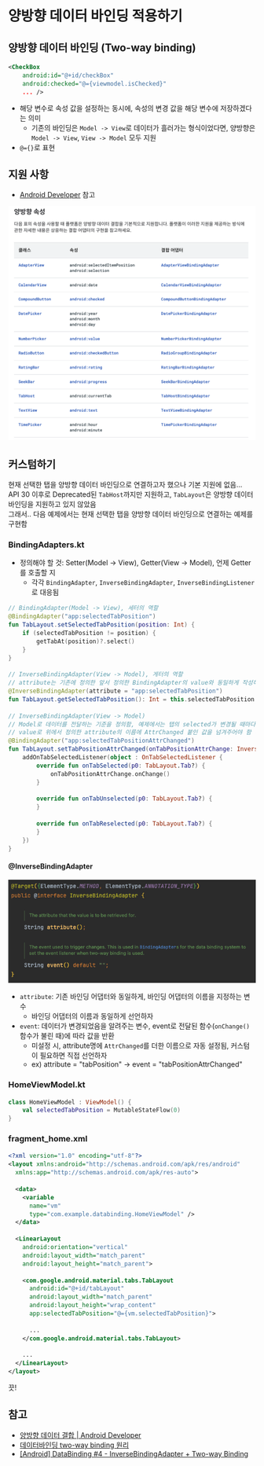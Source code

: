 # 양방향 데이터 바인딩 적용하기
## 양방향 데이터 바인딩 (Two-way binding)
```xml
<CheckBox
    android:id="@+id/checkBox"
    android:checked="@={viewmodel.isChecked}"
    ... />
```
- 해당 변수로 속성 값을 설정하는 동시에, 속성의 변경 값을 해당 변수에 저장하겠다는 의미
  - 기존의 바인딩은 `Model -> View`로 데이터가 흘러가는 형식이었다면, 양방향은 `Model -> View`, `View -> Model` 모두 지원
- `@={}`로 표현

## 지원 사항
- [Android Developer](https://developer.android.com/topic/libraries/data-binding/two-way?hl=ko#two-way-attributes) 참고

![](img/two_way_binding_attributes.png)

## 커스텀하기
현재 선택한 탭을 양방향 데이터 바인딩으로 연결하고자 했으나 기본 지원에 없음...  
API 30 이후로 Deprecated된 `TabHost`까지만 지원하고, `TabLayout`은 양방향 데이터 바인딩을 지원하고 있지 않았음  
그래서.. 다음 예제에서는 현재 선택한 탭을 양방향 데이터 바인딩으로 연결하는 예제를 구현함

### BindingAdapters.kt
- 정의해야 할 것: Setter(Model -> View), Getter(View -> Model), 언제 Getter를 호출할 지
  - 각각 `BindingAdapter`, `InverseBindingAdapter`, `InverseBindingListener`로 대응됨
```kotlin
// BindingAdapter(Model -> View), 세터의 역할
@BindingAdapter("app:selectedTabPosition")
fun TabLayout.setSelectedTabPosition(position: Int) {
    if (selectedTabPosition != position) {
        getTabAt(position)?.select()
    }
}

// InverseBindingAdapter(View -> Model), 게터의 역할
// attribute는 기존에 정의한 앞서 정의한 BindingAdapter의 value와 동일하게 작성하면 됨
@InverseBindingAdapter(attribute = "app:selectedTabPosition")
fun TabLayout.getSelectedTabPosition(): Int = this.selectedTabPosition

// InverseBindingAdapter(View -> Model)
// Model로 데이터를 전달하는 기준을 정의함, 예제에서는 탭의 selected가 변경될 때마다 Model의 값이 변경하게 됨
// value로 위에서 정의한 attribute의 이름에 AttrChanged 붙인 값을 넘겨주어야 함 (자세한 내용은 아래에서)
@BindingAdapter("app:selectedTabPositionAttrChanged")
fun TabLayout.setTabPositionAttrChanged(onTabPositionAttrChange: InverseBindingListener) {
    addOnTabSelectedListener(object : OnTabSelectedListener {
        override fun onTabSelected(p0: TabLayout.Tab?) {
            onTabPositionAttrChange.onChange()
        }

        override fun onTabUnselected(p0: TabLayout.Tab?) {
        }

        override fun onTabReselected(p0: TabLayout.Tab?) {
        }
    })
}
```
#### @InverseBindingAdapter
![img.png](img/inverse_binding_adapter.png)  

- `attribute`: 기존 바인딩 어댑터와 동일하게, 바인딩 어댑터의 이름을 지정하는 변수
  - 바인딩 어댑터의 이름과 동일하게 선언하자 
- `event`: 데이터가 변경되었음을 알려주는 변수, event로 전달된 함수(`onChange()` 함수가 불린 때)에 따라 값을 반환
  - 미설정 시, attribute명에 `AttrChanged`를 더한 이름으로 자동 설정됨, 커스텀이 필요하면 직접 선언하자
  - ex) attribute = "tabPosition" -> event = "tabPositionAttrChanged"

### HomeViewModel.kt
```kotlin
class HomeViewModel : ViewModel() {
    val selectedTabPosition = MutableStateFlow(0)
}
```

### fragment_home.xml
```xml
<?xml version="1.0" encoding="utf-8"?>
<layout xmlns:android="http://schemas.android.com/apk/res/android"
  xmlns:app="http://schemas.android.com/apk/res-auto">

  <data>
    <variable
      name="vm"
      type="com.example.databinding.HomeViewModel" />
  </data>

  <LinearLayout
    android:orientation="vertical"
    android:layout_width="match_parent"
    android:layout_height="match_parent">

    <com.google.android.material.tabs.TabLayout
      android:id="@+id/tabLayout"
      android:layout_width="match_parent"
      android:layout_height="wrap_content"
      app:selectedTabPosition="@={vm.selectedTabPosition}">

      ...
    </com.google.android.material.tabs.TabLayout>
    
    ...
  </LinearLayout>
</layout>
```

끗!

## 참고
- [양방향 데이터 결합 | Android Developer](https://developer.android.com/topic/libraries/data-binding/two-way?hl=ko)
- [데이터바인딩 two-way binding 원리](https://improve777.medium.com/데이터바인딩-two-way-binding-원리-4317396728ff)
- [\[Android\] DataBinding #4 - InverseBindingAdapter + Two-way Binding](https://jaejong.tistory.com/99)
